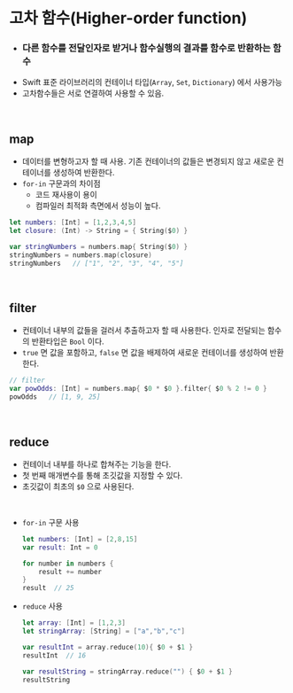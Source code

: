 # 고차 함수(Higher-order function)

- ### 다른 함수를 전달인자로 받거나 함수실행의 결과를 함수로 반환하는 함수
- Swift 표준 라이브러리의 컨테이너 타입(`Array`, `Set`, `Dictionary`) 에서 사용가능
- 고차함수들은 서로 연결하여 사용할 수 있음.

<br>

## map
- 데이터를 변형하고자 할 때 사용. 기존 컨테이너의 값들은 변경되지 않고 새로운 컨테이너를 생성하여 반환한다.
- `for-in` 구문과의 차이점
  - 코드 재사용이 용이
  - 컴파일러 최적화 측면에서 성능이 높다.

```swift
let numbers: [Int] = [1,2,3,4,5]
let closure: (Int) -> String = { String($0) }

var stringNumbers = numbers.map{ String($0) }
stringNumbers = numbers.map(closure)
stringNumbers   // ["1", "2", "3", "4", "5"]
```


<br>

## filter
- 컨테이너 내부의 값들을 걸러서 추출하고자 할 때 사용한다. 인자로 전달되는 함수의 반환타입은 `Bool` 이다.
- `true` 면 값을 포함하고, `false` 면 값을 배제하여 새로운 컨테이너를 생성하여 반환한다.
```swift
// filter
var powOdds: [Int] = numbers.map{ $0 * $0 }.filter{ $0 % 2 != 0 }
powOdds   // [1, 9, 25]
```

<br>

## reduce
- 컨테이너 내부를 하나로 합쳐주는 기능을 한다.
- 첫 번째 매개변수를 통해 초깃값을 지정할 수 있다.
- 초깃값이 최초의 `$0` 으로 사용된다.
<br>

- `for-in` 구문 사용
    ```swift
    let numbers: [Int] = [2,8,15]
    var result: Int = 0

    for number in numbers {
        result += number
    }
    result  // 25
    ```

- `reduce` 사용
    ```swift
    let array: [Int] = [1,2,3]
    let stringArray: [String] = ["a","b","c"]

    var resultInt = array.reduce(10){ $0 + $1 }
    resultInt  // 16

    var resultString = stringArray.reduce("") { $0 + $1 }
    resultString
    ```